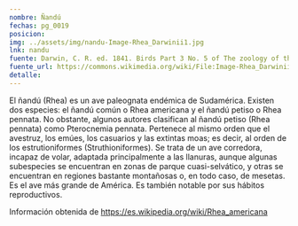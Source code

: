 ```yaml
---
nombre: Ñandú
fechas: pg_0019
posicion: 
img: ../assets/img/nandu-Image-Rhea_Darwinii1.jpg
lnk: nandu
fuente: Darwin, C. R. ed. 1841. Birds Part 3 No. 5 of The zoology of the voyage of H.M.S. Beagle. by John Gould.
fuente_url: https://commons.wikimedia.org/wiki/File:Image-Rhea_Darwinii1.jpg
detalle: 
---
```


<p>El ñandú (Rhea) es un ave paleognata endémica de Sudamérica. Existen dos especies: el ñandú común o Rhea americana y el ñandú petiso o Rhea pennata. No obstante, algunos autores clasifican al ñandú petiso (Rhea pennata) como Pterocnemia pennata. Pertenece al mismo orden que el avestruz, los emúes, los casuarios y las extintas moas; es decir, al orden de los estrutioniformes (Struthioniformes). Se trata de un ave corredora, incapaz de volar, adaptada principalmente a las llanuras, aunque algunas subespecies se encuentran en zonas de parque cuasi-selvático, y otras se encuentran en regiones bastante montañosas o, en todo caso, de mesetas. Es el ave más grande de América. Es también notable por sus hábitos reproductivos.</p>
<p>Información obtenida de <a href="https://es.wikipedia.org/wiki/Rhea_americana" target="_blank">https://es.wikipedia.org/wiki/Rhea_americana</a></p>

